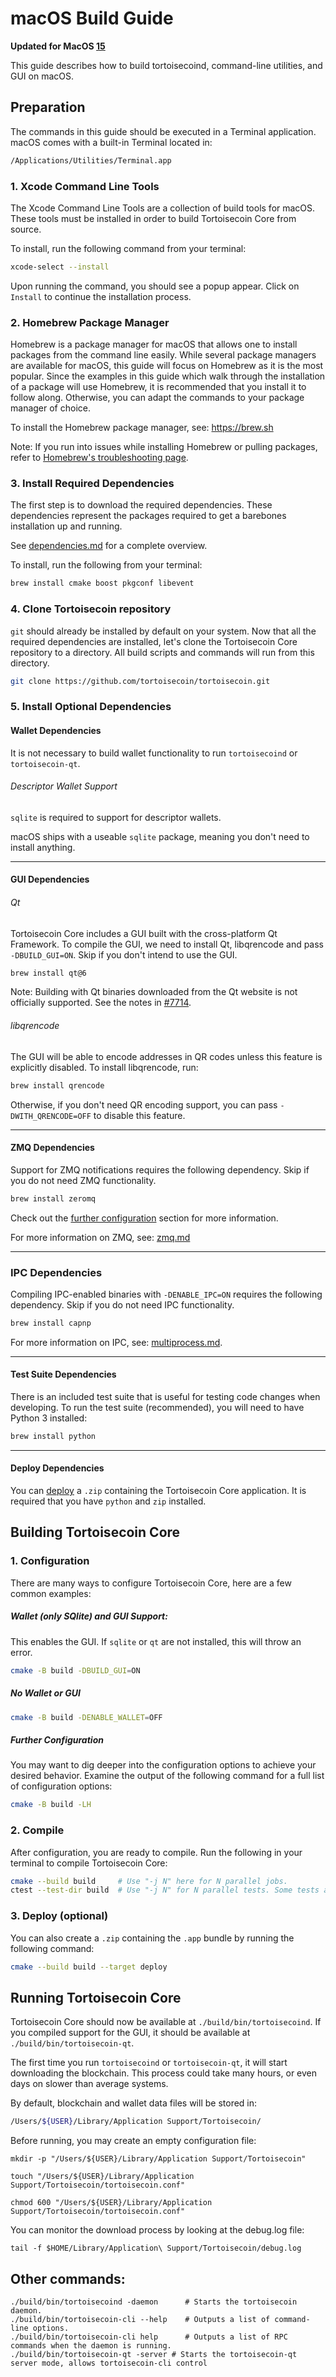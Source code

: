 # macOS Build Guide

**Updated for MacOS [15](https://www.apple.com/macos/macos-sequoia/)**

This guide describes how to build tortoisecoind, command-line utilities, and GUI on macOS.

## Preparation

The commands in this guide should be executed in a Terminal application.
macOS comes with a built-in Terminal located in:

```bash
/Applications/Utilities/Terminal.app
```

### 1. Xcode Command Line Tools

The Xcode Command Line Tools are a collection of build tools for macOS.
These tools must be installed in order to build Tortoisecoin Core from source.

To install, run the following command from your terminal:

``` bash
xcode-select --install
```

Upon running the command, you should see a popup appear.
Click on `Install` to continue the installation process.

### 2. Homebrew Package Manager

Homebrew is a package manager for macOS that allows one to install packages from the command line easily.
While several package managers are available for macOS, this guide will focus on Homebrew as it is the most popular.
Since the examples in this guide which walk through the installation of a package will use Homebrew, it is recommended that you install it to follow along.
Otherwise, you can adapt the commands to your package manager of choice.

To install the Homebrew package manager, see: https://brew.sh

Note: If you run into issues while installing Homebrew or pulling packages, refer to [Homebrew's troubleshooting page](https://docs.brew.sh/Troubleshooting).

### 3. Install Required Dependencies

The first step is to download the required dependencies.
These dependencies represent the packages required to get a barebones installation up and running.

See [dependencies.md](dependencies.md) for a complete overview.

To install, run the following from your terminal:

``` bash
brew install cmake boost pkgconf libevent
```

### 4. Clone Tortoisecoin repository

`git` should already be installed by default on your system.
Now that all the required dependencies are installed, let's clone the Tortoisecoin Core repository to a directory.
All build scripts and commands will run from this directory.

``` bash
git clone https://github.com/tortoisecoin/tortoisecoin.git
```

### 5. Install Optional Dependencies

#### Wallet Dependencies

It is not necessary to build wallet functionality to run `tortoisecoind` or  `tortoisecoin-qt`.

###### Descriptor Wallet Support

`sqlite` is required to support for descriptor wallets.

macOS ships with a useable `sqlite` package, meaning you don't need to
install anything.

---

#### GUI Dependencies

###### Qt

Tortoisecoin Core includes a GUI built with the cross-platform Qt Framework. To compile the GUI, we need to install
Qt, libqrencode and pass `-DBUILD_GUI=ON`. Skip if you don't intend to use the GUI.

``` bash
brew install qt@6
```

Note: Building with Qt binaries downloaded from the Qt website is not officially supported.
See the notes in [#7714](https://github.com/tortoisecoin/tortoisecoin/issues/7714).

###### libqrencode

The GUI will be able to encode addresses in QR codes unless this feature is explicitly disabled. To install libqrencode, run:

``` bash
brew install qrencode
```

Otherwise, if you don't need QR encoding support, you can pass `-DWITH_QRENCODE=OFF` to disable this feature.

---

#### ZMQ Dependencies

Support for ZMQ notifications requires the following dependency.
Skip if you do not need ZMQ functionality.

``` bash
brew install zeromq
```

Check out the [further configuration](#further-configuration) section for more information.

For more information on ZMQ, see: [zmq.md](zmq.md)

---

### IPC Dependencies

Compiling IPC-enabled binaries with `-DENABLE_IPC=ON` requires the following dependency.
Skip if you do not need IPC functionality.

```bash
brew install capnp
```

For more information on IPC, see: [multiprocess.md](multiprocess.md).

---

#### Test Suite Dependencies

There is an included test suite that is useful for testing code changes when developing.
To run the test suite (recommended), you will need to have Python 3 installed:

``` bash
brew install python
```

---

#### Deploy Dependencies

You can [deploy](#3-deploy-optional) a `.zip` containing the Tortoisecoin Core application.
It is required that you have `python` and `zip` installed.

## Building Tortoisecoin Core

### 1. Configuration

There are many ways to configure Tortoisecoin Core, here are a few common examples:

##### Wallet (only SQlite) and GUI Support:

This enables the GUI.
If `sqlite` or `qt` are not installed, this will throw an error.

``` bash
cmake -B build -DBUILD_GUI=ON
```

##### No Wallet or GUI

``` bash
cmake -B build -DENABLE_WALLET=OFF
```

##### Further Configuration

You may want to dig deeper into the configuration options to achieve your desired behavior.
Examine the output of the following command for a full list of configuration options:

``` bash
cmake -B build -LH
```

### 2. Compile

After configuration, you are ready to compile.
Run the following in your terminal to compile Tortoisecoin Core:

``` bash
cmake --build build     # Use "-j N" here for N parallel jobs.
ctest --test-dir build  # Use "-j N" for N parallel tests. Some tests are disabled if Python 3 is not available.
```

### 3. Deploy (optional)

You can also create a  `.zip` containing the `.app` bundle by running the following command:

``` bash
cmake --build build --target deploy
```

## Running Tortoisecoin Core

Tortoisecoin Core should now be available at `./build/bin/tortoisecoind`.
If you compiled support for the GUI, it should be available at `./build/bin/tortoisecoin-qt`.

The first time you run `tortoisecoind` or `tortoisecoin-qt`, it will start downloading the blockchain.
This process could take many hours, or even days on slower than average systems.

By default, blockchain and wallet data files will be stored in:

``` bash
/Users/${USER}/Library/Application Support/Tortoisecoin/
```

Before running, you may create an empty configuration file:

```shell
mkdir -p "/Users/${USER}/Library/Application Support/Tortoisecoin"

touch "/Users/${USER}/Library/Application Support/Tortoisecoin/tortoisecoin.conf"

chmod 600 "/Users/${USER}/Library/Application Support/Tortoisecoin/tortoisecoin.conf"
```

You can monitor the download process by looking at the debug.log file:

```shell
tail -f $HOME/Library/Application\ Support/Tortoisecoin/debug.log
```

## Other commands:

```shell
./build/bin/tortoisecoind -daemon      # Starts the tortoisecoin daemon.
./build/bin/tortoisecoin-cli --help    # Outputs a list of command-line options.
./build/bin/tortoisecoin-cli help      # Outputs a list of RPC commands when the daemon is running.
./build/bin/tortoisecoin-qt -server # Starts the tortoisecoin-qt server mode, allows tortoisecoin-cli control
```
